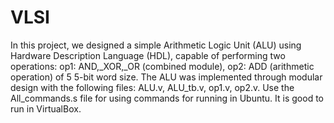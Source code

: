 # VLSI
In this project, we designed a simple Arithmetic Logic Unit (ALU) using Hardware Description Language (HDL), capable of performing two operations:  op1: AND,_XOR,_OR (combined module),  op2: ADD (arithmetic operation) of 5 5-bit word size. The ALU was implemented through modular design with the following files:  ALU.v, ALU_tb.v, op1.v, op2.v. Use the  All_commands.s file for using commands for running in Ubuntu. It is good to run in VirtualBox.
